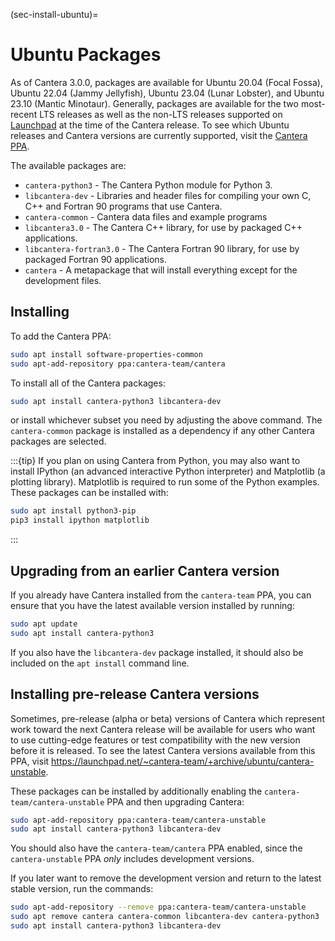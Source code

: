 (sec-install-ubuntu)=
# Ubuntu Packages

As of Cantera 3.0.0, packages are available for Ubuntu 20.04 (Focal Fossa), Ubuntu 22.04
(Jammy Jellyfish), Ubuntu 23.04 (Lunar Lobster), and Ubuntu 23.10 (Mantic Minotaur).
Generally, packages are available for the two most-recent LTS releases as well as the
non-LTS releases supported on [Launchpad](https://launchpad.net/ubuntu) at the time of
the Cantera release. To see which Ubuntu releases and Cantera versions are currently
supported, visit the
[Cantera PPA](https://launchpad.net/~cantera-team/+archive/ubuntu/cantera).

The available packages are:

- `cantera-python3` - The Cantera Python module for Python 3.
- `libcantera-dev` - Libraries and header files for compiling your own C, C++ and
  Fortran 90 programs that use Cantera.
- `cantera-common` - Cantera data files and example programs
- `libcantera3.0` - The Cantera C++ library, for use by packaged C++ applications.
- `libcantera-fortran3.0` - The Cantera Fortran 90 library, for use by packaged
  Fortran 90 applications.
- `cantera` - A metapackage that will install everything except for the development
  files.

## Installing

To add the Cantera PPA:

```bash
sudo apt install software-properties-common
sudo apt-add-repository ppa:cantera-team/cantera
```

To install all of the Cantera packages:

```bash
sudo apt install cantera-python3 libcantera-dev
```

or install whichever subset you need by adjusting the above command. The
`cantera-common` package is installed as a dependency if any other Cantera packages are
selected.

:::{tip}
If you plan on using Cantera from Python, you may also want to install IPython (an
advanced interactive Python interpreter) and Matplotlib (a plotting library). Matplotlib
is required to run some of the Python examples. These packages can be installed with:

```bash
sudo apt install python3-pip
pip3 install ipython matplotlib
```
:::

## Upgrading from an earlier Cantera version

If you already have Cantera installed from the `cantera-team` PPA, you can ensure that
you have the latest available version installed by running:

```bash
sudo apt update
sudo apt install cantera-python3
```

If you also have the `libcantera-dev` package installed, it should also be included on
the `apt install` command line.

## Installing pre-release Cantera versions

Sometimes, pre-release (alpha or beta) versions of Cantera which represent work toward
the next Cantera release will be available for users who want to use cutting-edge
features or test compatibility with the new version before it is released. To see the
latest Cantera versions available from this PPA, visit
<https://launchpad.net/~cantera-team/+archive/ubuntu/cantera-unstable>.

These packages can be installed by additionally enabling the
`cantera-team/cantera-unstable` PPA and then upgrading Cantera:

```bash
sudo apt-add-repository ppa:cantera-team/cantera-unstable
sudo apt install cantera-python3 libcantera-dev
```

You should also have the `cantera-team/cantera` PPA enabled, since the
`cantera-unstable` PPA *only* includes development versions.

If you later want to remove the development version and return to the latest stable
version, run the commands:

```bash
sudo apt-add-repository --remove ppa:cantera-team/cantera-unstable
sudo apt remove cantera cantera-common libcantera-dev cantera-python3
sudo apt install cantera-python3 libcantera-dev
```
